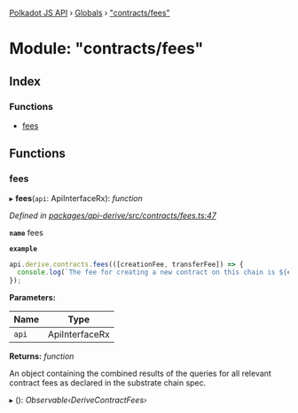 [Polkadot JS API](../README.md) › [Globals](../globals.md) › ["contracts/fees"](_contracts_fees_.md)

# Module: "contracts/fees"

## Index

### Functions

* [fees](_contracts_fees_.md#fees)

## Functions

###  fees

▸ **fees**(`api`: ApiInterfaceRx): *function*

*Defined in [packages/api-derive/src/contracts/fees.ts:47](https://github.com/polkadot-js/api/blob/e0119c1873/packages/api-derive/src/contracts/fees.ts#L47)*

**`name`** fees

**`example`** 
<BR>

```javascript
api.derive.contracts.fees(([creationFee, transferFee]) => {
  console.log(`The fee for creating a new contract on this chain is ${creationFee} units. The fee required to call this contract is ${transferFee} units.`);
});
```

**Parameters:**

Name | Type |
------ | ------ |
`api` | ApiInterfaceRx |

**Returns:** *function*

An object containing the combined results of the queries for
all relevant contract fees as declared in the substrate chain spec.

▸ (): *Observable‹DeriveContractFees›*
